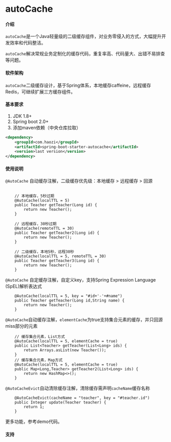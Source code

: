 # autoCache

#### 介绍
`autoCache`是一个Java轻量级的二级缓存组件，对业务零侵入的方式，大幅提升开发效率和代码整洁。

`autoCache`解决常规业务定制化的缓存代码，重复率高、代码量大、出错不易排查等问题。

#### 软件架构
`autoCache`二级缓存设计，基于Spring体系，本地缓存caffeine，远程缓存Redis，可继续扩展三方缓存组件。


#### 基本要求

1.  JDK 1.8+
2.  Spring boot 2.0+
3.  添加maven依赖（中央仓库拉取）
```xml
<dependency>
    <groupId>com.haozi</groupId>
    <artifactId>spring-boot-starter-autocache</artifactId>
    <version>last version</version>
</dependency>
```

#### 使用说明
`@AutoCache` 自动缓存注解，二级缓存优先级：本地缓存 > 远程缓存 > 回源

```

    // 本地缓存，5秒过期
    @AutoCache(localTTL = 5)
    public Teacher getTeacher(Long id) {
        return new Teacher();
    }

    // 远程缓存，30秒过期
    @AutoCache(remoteTTL = 30)
    public Teacher getTeacher2(Long id) {
        return new Teacher();
    }

    // 二级缓存，本地5秒，远程30秒
    @AutoCache(localTTL = 5, remoteTTL = 30)
    public Teacher getTeacher3(Long id) {
        return new Teacher();
    }

```
`@AutoCache` 自定缓存注解，自定义key，支持Spring Expression Language (SpEL)解析表达式
```
    @AutoCache(localTTL = 5, key = "#id+'-'+#name")
    public Teacher getTeacher(Long id,String name) {
        return new Teacher();
    }

```
`@AutoCache`自动缓存注解，`elementCache`为true支持集合元素的缓存，并只回源miss部分的元素

```
    // 缓存集合元素，List方式
    @AutoCache(localTTL = 5, elementCache = true)
    public List<Teacher> getTeacher(List<Long> ids) {
        return Arrays.asList(new Teacher());
    }
    // 缓存集合元素，Map方式
    @AutoCache(localTTL = 5, elementCache = true)
    public Map<Long,Teacher> getTeacher2(List<Long> ids) {
        return new HashMap<>();
    }

```

`@AutoCacheEvict`自动清除缓存注解，清除缓存需声明`cacheName`缓存名称

```
    @AutoCacheEvict(cacheName = "teacher", key = "#teacher.id")
    public Integer update(Teacher teacher) {
        return 1;
    }

```
更多功能，参考demo代码。

#### 支持
 